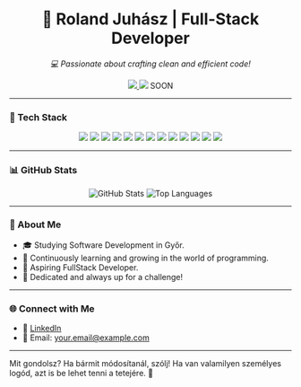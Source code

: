 <h1 align="center">👋 Roland Juhász | Full-Stack Developer</h1>

<p align="center">
  <i>💻 Passionate about crafting clean and efficient code!</i>
</p>

<p align="center">
  <a href="https://linkedin.com/in/linkedined"> 
    <img src="https://img.shields.io/badge/-LinkedIn-0077B5?style=flat&logo=linkedin&logoColor=white" />
  </a>
  <img src="https://img.shields.io/badge/-Portfolio-000?style=flat&logo=firefox&logoColor=white" />
  SOON <br>
</p>

---

### 🔧 Tech Stack

<div align="center">
  <img src="https://img.shields.io/badge/-HTML5-E34F26?style=for-the-badge&logo=html5&logoColor=white" />
  <img src="https://img.shields.io/badge/-CSS3-1572B6?style=for-the-badge&logo=css3&logoColor=white" />
  <img src="https://img.shields.io/badge/-JavaScript-F7DF1E?style=for-the-badge&logo=javascript&logoColor=black" />
  <img src="https://img.shields.io/badge/-Vue.js-4FC08D?style=for-the-badge&logo=vue.js&logoColor=white" />
  <img src="https://img.shields.io/badge/-React-61DAFB?style=for-the-badge&logo=react&logoColor=black" />
  <img src="https://img.shields.io/badge/-Angular-DD0031?style=for-the-badge&logo=angular&logoColor=white" />
  <img src="https://img.shields.io/badge/-Node.js-339933?style=for-the-badge&logo=node.js&logoColor=white" />
  <img src="https://img.shields.io/badge/-PHP-777BB4?style=for-the-badge&logo=php&logoColor=white" />
  <img src="https://img.shields.io/badge/-Laravel-FF2D20?style=for-the-badge&logo=laravel&logoColor=white" />
  <img src="https://img.shields.io/badge/-C%23-239120?style=for-the-badge&logo=c-sharp&logoColor=white" />
  <img src="https://img.shields.io/badge/-.NET-512BD4?style=for-the-badge&logo=dot-net&logoColor=white" />
  <img src="https://img.shields.io/badge/-MySQL-4479A1?style=for-the-badge&logo=mysql&logoColor=white" />
  <img src="https://img.shields.io/badge/-Git-F05032?style=for-the-badge&logo=git&logoColor=white" />
</div>

---

### 📊 GitHub Stats

<div align="center">
  <img src="https://github-readme-stats.vercel.app/api?username=juhaszRoland&show_icons=true&theme=radical" alt="GitHub Stats" />
  <img src="https://github-readme-stats.vercel.app/api/top-langs/?username=juhaszRoland&layout=compact&theme=radical" alt="Top Languages" />
</div>

---

### 🚀 About Me

- 🎓 Studying Software Development in Győr.
- 🌱 Continuously learning and growing in the world of programming.
- 💼 Aspiring FullStack Developer.
- 🎯 Dedicated and always up for a challenge!

---

### 🌐 Connect with Me

- 💬 [LinkedIn](https://linkedin.com/in/linkedined)
- 📧 Email: your.email@example.com

---

Mit gondolsz? Ha bármit módosítanál, szólj! Ha van valamilyen személyes logód, azt is be lehet tenni a tetejére. 🚀
